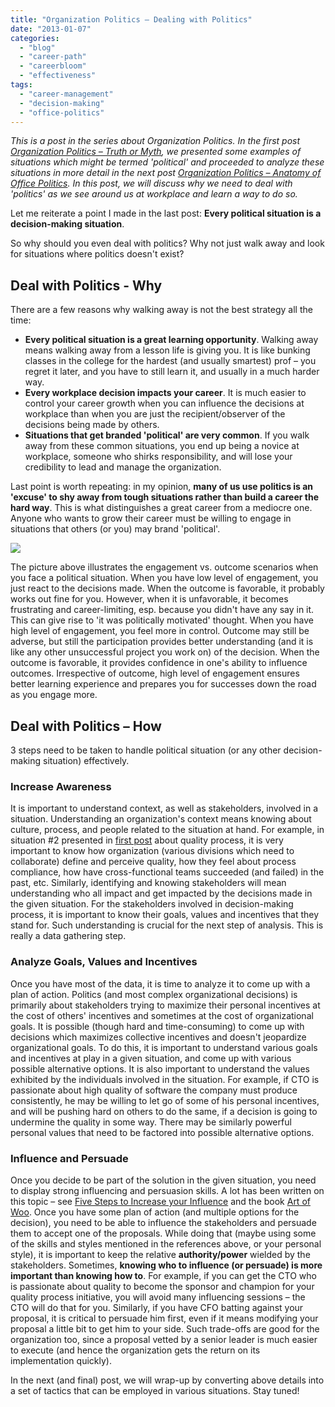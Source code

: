 ```yaml
---
title: "Organization Politics – Dealing with Politics"
date: "2013-01-07"
categories: 
  - "blog"
  - "career-path"
  - "careerbloom"
  - "effectiveness"
tags: 
  - "career-management"
  - "decision-making"
  - "office-politics"
---
```


_This is a post in the series about Organization Politics. In the first post [Organization Politics – Truth or Myth](http://careerbloom.org/2012/12/29/organization-politics-truth-or-myth/), we presented some examples of situations which might be termed 'political' and proceeded to analyze these situations in more detail in the next post [Organization Politics – Anatomy of Office Politics](http://careerbloom.org/2012/12/31/organization-politics-anatomy-of-office-politics/). In this post, we will discuss why we need to deal with 'politics' as we see around us at workplace and learn a way to do so._

Let me reiterate a point I made in the last post: **Every political situation is a decision-making situation**.

So why should you even deal with politics? Why not just walk away and look for situations where politics doesn't exist?

## Deal with Politics - Why

There are a few reasons why walking away is not the best strategy all the time:

- **Every political situation is a great learning opportunity**. Walking away means walking away from a lesson life is giving you. It is like bunking classes in the college for the hardest (and usually smartest) prof – you regret it later, and you have to still learn it, and usually in a much harder way.
- **Every workplace decision impacts your career**. It is much easier to control your career growth when you can influence the decisions at workplace than when you are just the recipient/observer of the decisions being made by others.
- **Situations that get branded 'political' are very common**. If you walk away from these common situations, you end up being a novice at workplace, someone who shirks responsibility, and will lose your credibility to lead and manage the organization.

Last point is worth repeating: in my opinion, **many of us use politics is an 'excuse' to shy away from tough situations rather than build a career the hard way**. This is what distinguishes a great career from a mediocre one. Anyone who wants to grow their career must be willing to engage in situations that others (or you) may brand 'political'.

![](images/010713_0811_Organizatio11.png)

The picture above illustrates the engagement vs. outcome scenarios when you face a political situation. When you have low level of engagement, you just react to the decisions made. When the outcome is favorable, it probably works out fine for you. However, when it is unfavorable, it becomes frustrating and career-limiting, esp. because you didn't have any say in it. This can give rise to 'it was politically motivated' thought. When you have high level of engagement, you feel more in control. Outcome may still be adverse, but still the participation provides better understanding (and it is like any other unsuccessful project you work on) of the decision. When the outcome is favorable, it provides confidence in one's ability to influence outcomes. Irrespective of outcome, high level of engagement ensures better learning experience and prepares you for successes down the road as you engage more.

## Deal with Politics – How

3 steps need to be taken to handle political situation (or any other decision-making situation) effectively.

### Increase Awareness

It is important to understand context, as well as stakeholders, involved in a situation. Understanding an organization's context means knowing about culture, process, and people related to the situation at hand. For example, in situation #2 presented in [first post](http://careerbloom.org/2012/12/29/organization-politics-truth-or-myth/) about quality process, it is very important to know how organization (various divisions which need to collaborate) define and perceive quality, how they feel about process compliance, how have cross-functional teams succeeded (and failed) in the past, etc. Similarly, identifying and knowing stakeholders will mean understanding who all impact and get impacted by the decisions made in the given situation. For the stakeholders involved in decision-making process, it is important to know their goals, values and incentives that they stand for. Such understanding is crucial for the next step of analysis. This is really a data gathering step.

### Analyze Goals, Values and Incentives

Once you have most of the data, it is time to analyze it to come up with a plan of action. Politics (and most complex organizational decisions) is primarily about stakeholders trying to maximize their personal incentives at the cost of others' incentives and sometimes at the cost of organizational goals. It is possible (though hard and time-consuming) to come up with decisions which maximizes collective incentives and doesn't jeopardize organizational goals. To do this, it is important to understand various goals and incentives at play in a given situation, and come up with various possible alternative options. It is also important to understand the values exhibited by the individuals involved in the situation. For example, if CTO is passionate about high quality of software the company must produce consistently, he may be willing to let go of some of his personal incentives, and will be pushing hard on others to do the same, if a decision is going to undermine the quality in some way. There may be similarly powerful personal values that need to be factored into possible alternative options.

### Influence and Persuade

Once you decide to be part of the solution in the given situation, you need to display strong influencing and persuasion skills. A lot has been written on this topic – see [Five Steps to Increase your Influence](http://www.forbes.com/sites/work-in-progress/2011/12/21/five-steps-to-increase-your-influence/) and the book [Art of Woo](http://www.careerbloom.in/book-recommendation-the-art-of-woo/). Once you have some plan of action (and multiple options for the decision), you need to be able to influence the stakeholders and persuade them to accept one of the proposals. While doing that (maybe using some of the skills and styles mentioned in the references above, or your personal style), it is important to keep the relative **authority/power** wielded by the stakeholders. Sometimes, **knowing who to influence (or persuade) is more important than knowing how to**. For example, if you can get the CTO who is passionate about quality to become the sponsor and champion for your quality process initiative, you will avoid many influencing sessions – the CTO will do that for you. Similarly, if you have CFO batting against your proposal, it is critical to persuade him first, even if it means modifying your proposal a little bit to get him to your side. Such trade-offs are good for the organization too, since a proposal vetted by a senior leader is much easier to execute (and hence the organization gets the return on its implementation quickly).

In the next (and final) post, we will wrap-up by converting above details into a set of tactics that can be employed in various situations. Stay tuned!
